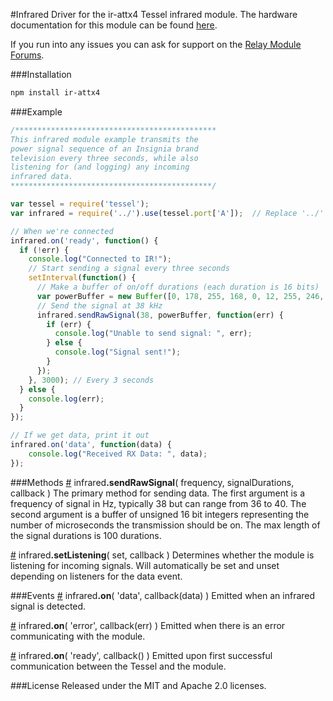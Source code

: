 #Infrared
Driver for the ir-attx4 Tessel infrared module. The hardware documentation for this module can be found [here](https://github.com/tessel/hardware/blob/master/modules-overview.md#ir).

If you run into any issues you can ask for support on the [Relay Module Forums](http://forums.tessel.io/category/ir).

###Installation
```sh
npm install ir-attx4
```

###Example
```js
/*********************************************
This infrared module example transmits the
power signal sequence of an Insignia brand
television every three seconds, while also
listening for (and logging) any incoming
infrared data.
*********************************************/

var tessel = require('tessel');
var infrared = require('../').use(tessel.port['A']);  // Replace '../' with 'ir-attx4' in your own code

// When we're connected
infrared.on('ready', function() {
  if (!err) {
    console.log("Connected to IR!");
    // Start sending a signal every three seconds
    setInterval(function() {
      // Make a buffer of on/off durations (each duration is 16 bits)
      var powerBuffer = new Buffer([0, 178, 255, 168, 0, 12, 255, 246, 0, 13, 255, 225, 0, 13, 255, 224, 0, 12, 255, 246, 0, 12, 255, 246, 0, 13, 255, 247, 0, 13, 255, 247, 0, 13, 255, 224, 0, 12, 255, 224, 0, 13, 255, 247, 0, 13, 255, 224, 0, 12, 255, 246, 0, 12, 255, 246, 0, 12, 255, 246, 0, 12, 255, 246, 0, 13, 255, 247, 0, 13, 255, 224, 0, 12, 255, 224, 0, 13, 255, 225, 0, 13, 255, 224, 0, 12, 255, 246, 0, 12, 255, 246, 0, 13, 255, 247, 0, 13, 255, 247, 0, 13, 255, 246, 0, 12, 255, 246, 0, 12, 255, 246, 0, 12, 255, 246, 0, 12, 255, 224, 0, 13, 255, 224, 0, 12, 255, 224, 0, 12, 255, 224, 0, 12]);
      // Send the signal at 38 kHz
      infrared.sendRawSignal(38, powerBuffer, function(err) {
        if (err) {
          console.log("Unable to send signal: ", err);
        } else {
          console.log("Signal sent!");
        }
      });
    }, 3000); // Every 3 seconds
  } else {
    console.log(err);
  }
});

// If we get data, print it out
infrared.on('data', function(data) {
	console.log("Received RX Data: ", data);
});
```

###Methods
&#x20;<a href="#api-infrared-sendRawSignal-frequency-signalDurations-callback-The-primary-method-for-sending-data-The-first-argument-is-a-frequency-of-signal-in-Hz-typically-38-but-can-range-from-36-to-40-The-second-argument-is-a-buffer-of-unsigned-16-bit-integers-representing-the-number-of-microseconds-the-transmission-should-be-on-The-max-length-of-the-signal-durations-is-100-durations" name="api-infrared-sendRawSignal-frequency-signalDurations-callback-The-primary-method-for-sending-data-The-first-argument-is-a-frequency-of-signal-in-Hz-typically-38-but-can-range-from-36-to-40-The-second-argument-is-a-buffer-of-unsigned-16-bit-integers-representing-the-number-of-microseconds-the-transmission-should-be-on-The-max-length-of-the-signal-durations-is-100-durations">#</a> infrared<b>.sendRawSignal</b>( frequency, signalDurations, callback ) The primary method for sending data. The first argument is a frequency of signal in Hz, typically 38 but can range from 36 to 40. The second argument is a buffer of unsigned 16 bit integers representing the number of microseconds the transmission should be on. The max length of the signal durations is 100 durations.  

&#x20;<a href="#api-infrared-setListening-set-callback-Determines-whether-the-module-is-listening-for-incoming-signals-Will-automatically-be-set-and-unset-depending-on-listeners-for-the-data-event" name="api-infrared-setListening-set-callback-Determines-whether-the-module-is-listening-for-incoming-signals-Will-automatically-be-set-and-unset-depending-on-listeners-for-the-data-event">#</a> infrared<b>.setListening</b>( set, callback ) Determines whether the module is listening for incoming signals. Will automatically be set and unset depending on listeners for the data event.  

###Events
&#x20;<a href="#api-infrared-on-data-callback-data-Emitted-when-an-infrared-signal-is-detected" name="api-infrared-on-data-callback-data-Emitted-when-an-infrared-signal-is-detected">#</a> infrared<b>.on</b>( 'data', callback(data) ) Emitted when an infrared signal is detected.  

&#x20;<a href="#api-infrared-on-error-callback-err-Emitted-when-there-is-an-error-communicating-with-the-module" name="api-infrared-on-error-callback-err-Emitted-when-there-is-an-error-communicating-with-the-module">#</a> infrared<b>.on</b>( 'error', callback(err) ) Emitted when there is an error communicating with the module.  

&#x20;<a href="#api-infrared-on-ready-callback-Emitted-upon-first-successful-communication-between-the-Tessel-and-the-module" name="api-infrared-on-ready-callback-Emitted-upon-first-successful-communication-between-the-Tessel-and-the-module">#</a> infrared<b>.on</b>( 'ready', callback() ) Emitted upon first successful communication between the Tessel and the module.  

###License
Released under the MIT and Apache 2.0 licenses.